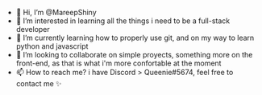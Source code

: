 - 👋 Hi, I’m @MareepShiny
- 👀 I’m interested in learning all the things i need to be a full-stack developer
- 🌱 I’m currently learning how to properly use git, and on my way to learn python and javascript
- 💞️ I’m looking to collaborate on simple proyects, something more on the front-end, as that is what i'm more confortable at the moment
- 📫 How to reach me? i have Discord > Queenie#5674, feel free to contact me ✨

<!---
MareepShiny/MareepShiny is a ✨ special ✨ repository because its `README.md` (this file) appears on your GitHub profile.
You can click the Preview link to take a look at your changes.
--->

